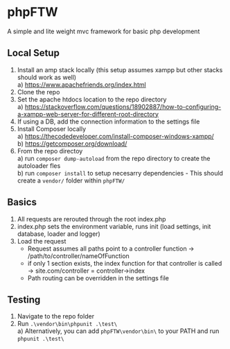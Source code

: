 # phpFTW
A simple and lite weight mvc framework for basic php development

## Local Setup
1) Install an amp stack locally (this setup assumes xampp but other stacks should work as well)  
    a) https://www.apachefriends.org/index.html
2) Clone the repo
3) Set the apache htdocs location to the repo directory  
    a) https://stackoverflow.com/questions/18902887/how-to-configuring-a-xampp-web-server-for-different-root-directory
4) If using a DB, add the connection information to the settings file
5) Install Composer locally  
    a) https://thecodedeveloper.com/install-composer-windows-xampp/  
    b) https://getcomposer.org/download/
6) From the repo directoy  
    a) run `composer dump-autoload` from the repo directory to create the autoloader fles  
    b) run `composer install` to setup necesarry dependencies
    	- This should create a `vendor/` folder within `phpFTW/` 


## Basics
1) All requests are rerouted through the root index.php
2) index.php sets the environment variable, runs init (load settings, init database, loader and logger)
3) Load the request  
    - Request assumes all paths point to a controller function -> /path/to/controller/nameOfFunction  
    - if only 1 section exists, the index function for that controller is called -> site.com/controller = controller->index  
    - Path routing can be overridden in the settings file  

## Testing
1) Navigate to the repo folder
2) Run `.\vendor\bin\phpunit .\test\`  
	a) Alternatively, you can add `phpFTW\vendor\bin\` to your PATH and run `phpunit .\test\`
